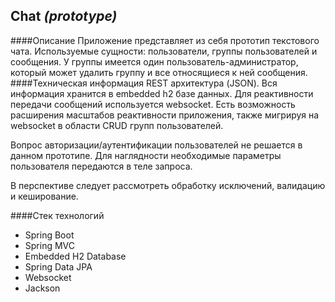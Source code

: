 ## Chat *(prototype)*
####Описание
Приложение представляет из себя прототип текстового чата. Используемые сущности: пользователи, группы пользователей и сообщения. У группы имеется один пользователь-администратор, который может удалить группу и все относящиеся к ней сообщения.
####Техническая информация
REST архитектура (JSON). Вся информация хранится в embedded h2 базе данных. Для реактивности передачи сообщений используется websocket. Есть возможность расширения масштабов реактивности приложения, также мигрируя на websocket в области CRUD групп пользователей.

Вопрос авторизации/аутентификации пользователей не решается в данном прототипе. Для наглядности необходимые параметры пользователя передаются в теле запроса.

В перспективе следует рассмотреть обработку исключений, валидацию и кеширование.

####Стек технологий
* Spring Boot
* Spring MVC
* Embedded H2 Database
* Spring Data JPA
* Websocket
* Jackson